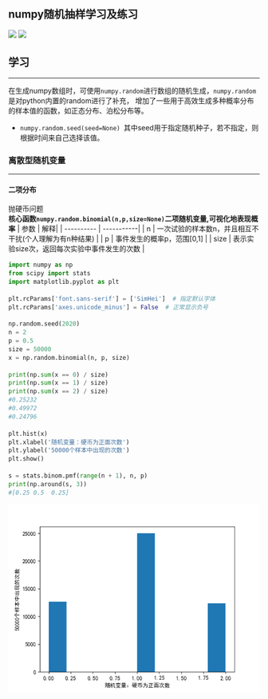 numpy随机抽样学习及练习
-----
![](https://img.shields.io/badge/python-3.8-blue) ![](https://img.shields.io/badge/numpy-1.18.5-pink)<br>
## 学习
------
在生成numpy数组时，可使用`numpy.random`进行数组的随机生成，`numpy.random`是对python内置的random进行了补充，
增加了一些用于高效生成多种概率分布的样本值的函数，如正态分布、泊松分布等。<br>
* `numpy.random.seed(seed=None) `其中seed用于指定随机种子，若不指定，则根据时间来自己选择该值。
### 离散型随机变量
------
#### 二项分布
抛硬币问题<br>
**核心函数`numpy.random.binomial(n,p,size=None)`二项随机变量,可视化地表现概率**
| 参数  | 解释|
| ---------- | -----------|
| n   | 一次试验的样本数n，并且相互不干扰(个人理解为有n种结果)   |
| p   | 事件发生的概率p，范围[0,1]   |
| size   | 表示实验size次，返回每次实验中事件发生的次数   |
``` python
import numpy as np
from scipy import stats
import matplotlib.pyplot as plt

plt.rcParams['font.sans-serif'] = ['SimHei']  # 指定默认字体
plt.rcParams['axes.unicode_minus'] = False  # 正常显示负号

np.random.seed(2020)
n = 2
p = 0.5
size = 50000
x = np.random.binomial(n, p, size)

print(np.sum(x == 0) / size)
print(np.sum(x == 1) / size)
print(np.sum(x == 2) / size)
#0.25232
#0.49972
#0.24796

plt.hist(x)
plt.xlabel('随机变量：硬币为正面次数')
plt.ylabel('50000个样本中出现的次数')
plt.show()

s = stats.binom.pmf(range(n + 1), n, p)
print(np.around(s, 3))
#[0.25 0.5  0.25]
```
![](https://github.com/maxormin/learn_numpy/blob/main/task2_img/%E4%BA%8C%E9%A1%B9%E5%88%86%E5%B8%83.png)
